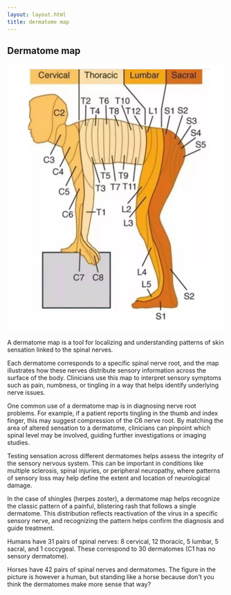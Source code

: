 ```yaml
---
layout: layout.html
title: dermatome map
---
```

<h2>Dermatome map</h2>
<img src="/assets/images/dermatome.png">
<br>
<br>
A dermatome map is a tool for localizing and understanding patterns of skin sensation linked to the spinal nerves.

Each dermatome corresponds to a specific spinal nerve root, and the map illustrates how these nerves distribute sensory information across the surface of the body. Clinicians use this map to interpret sensory symptoms such as pain, numbness, or tingling in a way that helps identify underlying nerve issues.

One common use of a dermatome map is in diagnosing nerve root problems. For example, if a patient reports tingling in the thumb and index finger, this may suggest compression of the C6 nerve root. By matching the area of altered sensation to a dermatome, clinicians can pinpoint which spinal level may be involved, guiding further investigations or imaging studies.

Testing sensation across different dermatomes helps assess the integrity of the sensory nervous system. This can be important in conditions like multiple sclerosis, spinal injuries, or peripheral neuropathy, where patterns of sensory loss may help define the extent and location of neurological damage.

In the case of shingles (herpes zoster), a dermatome map helps recognize the classic pattern of a painful, blistering rash that follows a single dermatome. This distribution reflects reactivation of the virus in a specific sensory nerve, and recognizing the pattern helps confirm the diagnosis and guide treatment.

Humans have 31 pairs of spinal nerves: 8 cervical, 12 thoracic, 5 lumbar, 5 sacral, and 1 coccygeal. These correspond to 30 dermatomes (C1 has no sensory dermatome).

Horses have 42 pairs of spinal nerves and dermatomes. The figure in the picture is however a human, but standing like a horse because don't you think the dermatomes make more sense that way?